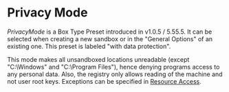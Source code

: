# Privacy Mode
_PrivacyMode_ is a Box Type Preset introduced in v1.0.5 / 5.55.5. It can be selected when creating a new sandbox or in the "General Options" of an existing one. This preset is labeled "with data protection".

This mode makes all unsandboxed locations unreadable (except "C:\Windows" and "C:\Program Files"), hence denying programs access to any personal data. Also, the registry only allows reading of the machine and not user root keys. Exceptions can be specified in [Resource Access](ResourceAccess.md).
